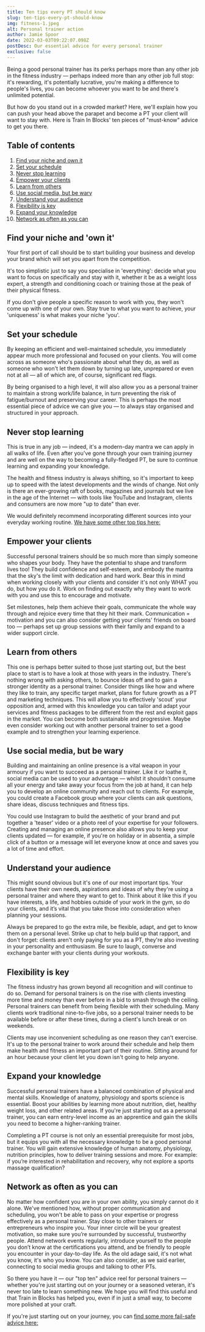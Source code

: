 ```yaml
---
title: Ten tips every PT should know
slug: ten-tips-every-pt-should-know
img: fitness-1.jpeg
alt: Personal trainer action
author: Jamie Spoor
date: 2022-03-03T09:22:07.098Z
postDesc: Our essential advice for every personal trainer
exclusive: false
---
```

Being a good personal trainer has its perks perhaps more than any other job in the fitness industry  — perhaps indeed more than any other job full stop: it's rewarding, it's potentially lucrative, you're making a difference to people's lives, you can become whoever you want to be and there's unlimited potential.

But how do you stand out in a crowded market? Here, we'll explain how you can push your head above the parapet and become a PT your client will want to stay with. Here is Train In Blocks' ten pieces of "must-know" advice to get you there.

## Table of contents

1. [Find your niche and own it](#find-your-niche-and-own-it)
2. [Set your schedule](#set-your-schedule)
3. [Never stop learning](#never-stop-learning)
4. [Empower your clients](#empower-your-clients)
5. [Learn from others](#learn-from-others)
6. [Use social media, but be wary](#use-social-media-but-be-wary)
7. [Understand your audience](#understand-your-audience)
8. [Flexibility is key](#flexibility-is-key)
9. [Expand your knowledge](#expand-your-knowledge)
10. [Network as often as you can](#network-as-often-as-you-can)

## Find your niche and 'own it'

Your first port of call should be to start building your business and develop your brand which will set you apart from the competition.

It's too simplistic just to say you specialise in 'everything': decide what you want to focus on specifically and stay with it, whether it be as a weight loss expert, a strength and conditioning coach or training those at the peak of their physical fitness. 

If you don't give people a specific reason to work with you, they won't come up with one of your own. Stay true to what you want to achieve, your 'uniqueness' is what makes your niche 'you'.

## Set your schedule

By keeping an efficient and well-maintained schedule, you immediately appear much more professional and focused on your clients. You will come across as someone who's passionate about what they do, as well as someone who won't let them down by turning up late, unprepared or even not at all — all of which are, of course, significant red flags.

By being organised to a high level, it will also allow you as a personal trainer to maintain a strong work/life balance, in turn preventing the risk of fatigue/burnout and preserving your career. This is perhaps the most essential piece of advice we can give you — to always stay organised and structured in your approach.

## Never stop learning

This is true in any job — indeed, it's a modern-day mantra we can apply in all walks of life. Even after you've gone through your own training journey and are well on the way to becoming a fully-fledged PT, be sure to continue learning and expanding your knowledge. 

The health and fitness industry is always shifting, so it's important to keep up to speed with the latest developments and the winds of change. Not only is there an ever-growing raft of books, magazines and journals but we live in the age of the Internet — with tools like YouTube and Instagram, clients and consumers are now more "up to date" than ever. 

We would definitely recommend incorporating different sources into your everyday working routine. [We have some other top tips here:](https://traininblocks.com/blog/so-you-want-to-become-a-better-pt/)

## Empower your clients

Successful personal trainers should be so much more than simply someone who shapes your body. They have the potential to shape and transform lives too! They build confidence and self-esteem, and embody the mantra that the sky's the limit with dedication and hard work. Bear this in mind when working closely with your clients and consider it's not only WHAT you do, but how you do it. Work on finding out exactly why they want to work with you and use this to encourage and motivate.

Set milestones, help them achieve their goals, communicate the whole way through and rejoice every time that they hit their mark. Communication = motivation and you can also consider getting your clients' friends on board too — perhaps set up group sessions with their family and expand to a wider support circle.

<markdown-image src="running-group.jpeg" alt="Running group"></markdown-image>

## Learn from others

This one is perhaps better suited to those just starting out, but the best place to start is to have a look at those with years in the industry. There's nothing wrong with asking others, to bounce ideas off and to gain a stronger identity as a personal trainer. Consider things like how and where they like to train, any specific target market, plans for future growth as a PT and marketing techniques. 
This will allow you to effectively 'scout' your opposition and, armed with this knowledge you can tailor and adapt your services and fitness packages to be different from the rest and exploit gaps in the market. You can become both sustainable and progressive. Maybe even consider working out with another personal trainer to set a good example and to strengthen your learning experience.

## Use social media, but be wary

Building and maintaining an online presence is a vital weapon in your armoury if you want to succeed as a personal trainer. Like it or loathe it, social media can be used to your advantage — whilst it shouldn't consume all your energy and take away your focus from the job at hand, it can help you to develop an online community and reach out to clients. For example, you could create a Facebook group where your clients can ask questions, share ideas, discuss techniques and fitness tips. 

You could use Instagram to build the aesthetic of your brand and put together a 'teaser' video or a photo reel of your expertise for your followers. 
Creating and managing an online presence also allows you to keep your clients updated — for example, if you're on holiday or in absentia, a simple click of a button or a message will let everyone know at once and saves you a lot of time and effort.

## Understand your audience

This might sound obvious but it's one of our most important tips. Your clients have their own needs, aspirations and ideas of why they're using a personal trainer and where they want to get to. Think about it like this if you have interests, a life, and hobbies outside of your work in the gym, so do your clients, and it’s vital that you take those into consideration when planning your sessions.

Always be prepared to go the extra mile, be flexible, adapt, and get to know them on a personal level. Strike up chat to help build up that rapport, and don't forget: clients aren't only paying for you as a PT, they're also investing in your personality and enthusiasm. Be sure to laugh, converse and exchange banter with your clients during your workouts.

## Flexibility is key

The fitness industry has grown beyond all recognition and will continue to do so. Demand for personal trainers is on the rise with clients investing more time and money than ever before in a bid to smash through the ceiling.
Personal trainers can benefit from being flexible with their scheduling. Many clients work traditional nine-to-five jobs, so a personal trainer needs to be available before or after these times, during a client's lunch break or on weekends.

Clients may use inconvenient scheduling as one reason they can't exercise. It's up to the personal trainer to work around their schedule and help them make health and fitness an important part of their routine. Sitting around for an hour because your client let you down isn't going to help anyone.

<markdown-image src="stretch.jpeg" alt="Man stretching on a running track"></markdown-image>

## Expand your knowledge

Successful personal trainers have a balanced combination of physical and mental skills. Knowledge of anatomy, physiology and sports science is essential. Boost your abilities by learning more about nutrition, diet, healthy weight loss, and other related areas. If you're just starting out as a personal trainer, you can earn entry-level income as an apprentice and gain the skills you need to become a higher-ranking trainer.

Completing a PT course is not only an essential prerequisite for most jobs, but it equips you with all the necessary knowledge to be a good personal trainer. You will gain extensive knowledge of human anatomy, physiology, nutrition principles, how to deliver training sessions and more. For example: if you’re interested in rehabilitation and recovery, why not explore a sports massage qualification?

## Network as often as you can

No matter how confident you are in your own ability, you simply cannot do it alone. We've mentioned how, without proper communication and scheduling, you won't be able to pass on your expertise or progress effectively as a personal trainer. Stay close to other trainers or entrepreneurs who inspire you. Your inner circle will be your greatest motivation, so make sure you’re surrounded by successful, trustworthy people. Attend network events regularly, introduce yourself to the people you don’t know at the certifications you attend, and be friendly to people you encounter in your day-to-day life. As the old adage said, it's not what you know, it's who you know. You can also consider, as we said earlier, connecting to social media groups and talking to other PTs.

So there you have it — our "top ten" advice reel for personal trainers — whether you're just starting out on your journey or a seasoned veteran, it's never too late to learn something new. We hope you will find this useful and that Train in Blocks has helped you, even if in just a small way, to become more polished at your craft.

If you're just starting out on your journey, you can [find some more fail-safe advice here: ](https://origympersonaltrainercourses.co.uk/blog/personal-trainer-tips-for-beginners)